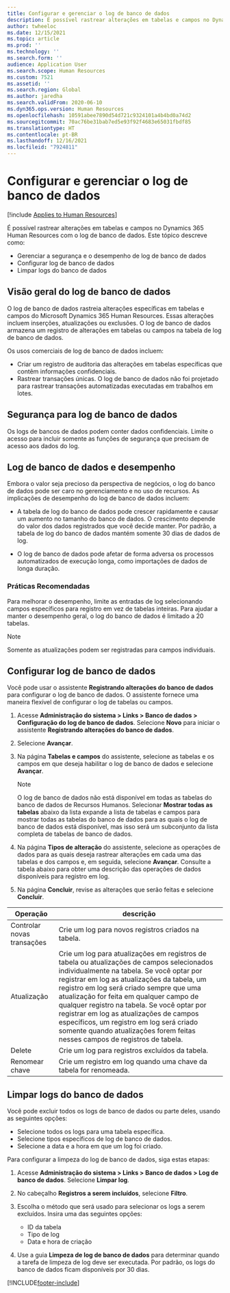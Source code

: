 ```yaml
---
title: Configurar e gerenciar o log de banco de dados
description: É possível rastrear alterações em tabelas e campos no Dynamics 365 Human Resources com o log de banco de dados.
author: twheeloc
ms.date: 12/15/2021
ms.topic: article
ms.prod: ''
ms.technology: ''
ms.search.form: ''
audience: Application User
ms.search.scope: Human Resources
ms.custom: 7521
ms.assetid: ''
ms.search.region: Global
ms.author: jaredha
ms.search.validFrom: 2020-06-10
ms.dyn365.ops.version: Human Resources
ms.openlocfilehash: 10591abee7890d54d721c9324101a4b4bd0a74d2
ms.sourcegitcommit: 70ac76be31bab7ed5e93f92f4683e65031fbdf85
ms.translationtype: HT
ms.contentlocale: pt-BR
ms.lasthandoff: 12/16/2021
ms.locfileid: "7924811"
---
```

# <a name="configure-and-manage-database-logging"></a>Configurar e gerenciar o log de banco de dados

[!include [Applies to Human Resources](../includes/applies-to-hr.md)]

É possível rastrear alterações em tabelas e campos no Dynamics 365 Human Resources com o log de banco de dados. Este tópico descreve como:

- Gerenciar a segurança e o desempenho de log de banco de dados
- Configurar log de banco de dados
- Limpar logs do banco de dados

## <a name="overview-of-database-logging"></a>Visão geral do log de banco de dados

O log de banco de dados rastreia alterações específicas em tabelas e campos do Microsoft Dynamics 365 Human Resources. Essas alterações incluem inserções, atualizações ou exclusões. O log de banco de dados armazena um registro de alterações em tabelas ou campos na tabela de log de banco de dados.

Os usos comerciais de log de banco de dados incluem:

- Criar um registro de auditoria das alterações em tabelas específicas que contêm informações confidenciais.
- Rastrear transações únicas. O log de banco de dados não foi projetado para rastrear transações automatizadas executadas em trabalhos em lotes.

## <a name="security-for-database-logging"></a>Segurança para log de banco de dados

Os logs de bancos de dados podem conter dados confidenciais. Limite o acesso para incluir somente as funções de segurança que precisam de acesso aos dados do log.

## <a name="database-logging-and-performance"></a>Log de banco de dados e desempenho

Embora o valor seja precioso da perspectiva de negócios, o log do banco de dados pode ser caro no gerenciamento e no uso de recursos. As implicações de desempenho do log de banco de dados incluem:

- A tabela de log do banco de dados pode crescer rapidamente e causar um aumento no tamanho do banco de dados. O crescimento depende do valor dos dados registrados que você decide manter. Por padrão, a tabela de log do banco de dados mantém somente 30 dias de dados de log. 

- O log de banco de dados pode afetar de forma adversa os processos automatizados de execução longa, como importações de dados de longa duração.

### <a name="best-practices"></a>Práticas Recomendadas

Para melhorar o desempenho, limite as entradas de log selecionando campos específicos para registro em vez de tabelas inteiras. Para ajudar a manter o desempenho geral, o log do banco de dados é limitado a 20 tabelas.

> [!NOTE]
> Somente as atualizações podem ser registradas para campos individuais.

## <a name="set-up-database-logging"></a>Configurar log de banco de dados

Você pode usar o assistente **Registrando alterações do banco de dados** para configurar o log de banco de dados. O assistente fornece uma maneira flexível de configurar o log de tabelas ou campos.

1. Acesse **Administração do sistema > Links > Banco de dados > Configuração do log de banco de dados**. Selecione **Novo** para iniciar o assistente **Registrando alterações do banco de dados**.
2. Selecione **Avançar**. 
3. Na página **Tabelas e campos** do assistente, selecione as tabelas e os campos em que deseja habilitar o log de banco de dados e selecione **Avançar**.

   > [!Note]
   > O log de banco de dados não está disponível em todas as tabelas do banco de dados de Recursos Humanos. Selecionar **Mostrar todas as tabelas** abaixo da lista expande a lista de tabelas e campos para mostrar todas as tabelas do banco de dados para as quais o log de banco de dados está disponível, mas isso será um subconjunto da lista completa de tabelas de banco de dados.

4. Na página **Tipos de alteração** do assistente, selecione as operações de dados para as quais deseja rastrear alterações em cada uma das tabelas e dos campos e, em seguida, selecione **Avançar**. Consulte a tabela abaixo para obter uma descrição das operações de dados disponíveis para registro em log.
5. Na página **Concluir**, revise as alterações que serão feitas e selecione **Concluir**.

| Operação | descrição |
| -- | -- |
| Controlar novas transações | Crie um log para novos registros criados na tabela. |
| Atualização | Crie um log para atualizações em registros de tabela ou atualizações de campos selecionados individualmente na tabela. Se você optar por registrar em log as atualizações da tabela, um registro em log será criado sempre que uma atualização for feita em qualquer campo de qualquer registro na tabela. Se você optar por registrar em log as atualizações de campos específicos, um registro em log será criado somente quando atualizações forem feitas nesses campos de registros de tabela. |
| Delete | Crie um log para registros excluídos da tabela. |
| Renomear chave | Crie um registro em log quando uma chave da tabela for renomeada. |


## <a name="clean-up-database-logs"></a>Limpar logs do banco de dados

Você pode excluir todos os logs de banco de dados ou parte deles, usando as seguintes opções:

- Selecione todos os logs para uma tabela específica.
- Selecione tipos específicos de log de banco de dados.
- Selecione a data e a hora em que um log foi criado.

Para configurar a limpeza do log de banco de dados, siga estas etapas: 

1. Acesse **Administração do sistema > Links > Banco de dados > Log de banco de dados**. Selecione **Limpar log**.
2. No cabeçalho **Registros a serem incluídos**, selecione **Filtro**.
3. Escolha o método que será usado para selecionar os logs a serem excluídos. Insira uma das seguintes opções:

   - ID da tabela
   - Tipo de log
   - Data e hora de criação

4. Use a guia **Limpeza de log de banco de dados** para determinar quando a tarefa de limpeza de log deve ser executada. Por padrão, os logs do banco de dados ficam disponíveis por 30 dias.


[!INCLUDE[footer-include](../includes/footer-banner.md)]
